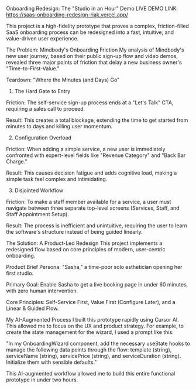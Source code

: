 Onboarding Redesign: The "Studio in an Hour" Demo
LIVE DEMO LINK: https://saas-onboarding-redesign-riak.vercel.app/

This project is a high-fidelity prototype that proves a complex, friction-filled SaaS onboarding process can be redesigned into a fast, intuitive, and value-driven user experience.

The Problem: Mindbody's Onboarding Friction
My analysis of Mindbody's new user journey, based on their public sign-up flow and video demos, revealed three major points of friction that delay a new business owner's "Time-to-First-Value."

Teardown: "Where the Minutes (and Days) Go"
1. The Hard Gate to Entry

Friction: The self-service sign-up process ends at a "Let's Talk" CTA, requiring a sales call to proceed.

Result: This creates a total blockage, extending the time to get started from minutes to days and killing user momentum.

2. Configuration Overload

Friction: When adding a simple service, a new user is immediately confronted with expert-level fields like "Revenue Category" and "Back Bar Charge."

Result: This causes decision fatigue and adds cognitive load, making a simple task feel complex and intimidating.

3. Disjointed Workflow

Friction: To make a staff member available for a service, a user must navigate between three separate top-level screens (Services, Staff, and Staff Appointment Setup).

Result: The process is inefficient and unintuitive, requiring the user to learn the software's structure instead of being guided linearly.

The Solution: A Product-Led Redesign
This project implements a redesigned flow based on core principles of modern, user-centric onboarding.

Product Brief
Persona: "Sasha," a time-poor solo esthetician opening her first studio.

Primary Goal: Enable Sasha to get a live booking page in under 60 minutes, with zero human intervention.

Core Principles: Self-Service First, Value First (Configure Later), and a Linear & Guided Flow.

My AI-Augmented Process
I built this prototype rapidly using Cursor AI. This allowed me to focus on the UX and product strategy. For example, to create the state management for the wizard, I used a prompt like this:

"In my OnboardingWizard component, add the necessary useState hooks to manage the following data points through the flow: template (string), serviceName (string), servicePrice (string), and serviceDuration (string). Initialize them with sensible defaults."

This AI-augmented workflow allowed me to build this entire functional prototype in under two hours.